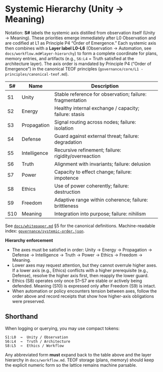 # Systemic Hierarchy (Unity → Meaning)

Notation: **S#** labels the systemic axis distilled from observation itself (Unity → Meaning).
These priorities emerge immediately after L0 Observation and are codified at L1 as
Principle P4 “Order of Emergence.” Each systemic axis then combines with a **Layer
label L0–L6** (Observation → Automation, see `docs/workflow.md#layer-hierarchy`) to
form a complete coordinate for plans, memory entries, and artifacts (e.g.,
`S6:L4` = Truth satisfied at the architecture layer).
The axis order is mandated by Principle P4 (“Order of Emergence”) in the
canonical TEOF principles (`governance/core/L1 - principles/canonical-teof.md`).

| S# | Name         | Description                                         |
|----|--------------|-----------------------------------------------------|
| S1 | Unity        | Stable reference for observation; failure: fragmentation |
| S2 | Energy       | Healthy internal exchange / capacity; failure: stasis |
| S3 | Propagation  | Signal routing across nodes; failure: isolation     |
| S4 | Defense      | Guard against external threat; failure: degradation |
| S5 | Intelligence | Recursive refinement; failure: rigidity/overreaction |
| S6 | Truth        | Alignment with invariants; failure: delusion        |
| S7 | Power        | Capacity to effect change; failure: impotence       |
| S8 | Ethics       | Use of power coherently; failure: destruction       |
| S9 | Freedom      | Adaptive range within coherence; failure: brittleness |
| S10| Meaning      | Integration into purpose; failure: nihilism        |

See [`docs/whitepaper.md`](../whitepaper.md) §5 for the canonical definitions.
Machine-readable index: [`governance/systemic-order.json`](../../governance/systemic-order.json).

**Hierarchy enforcement**

- The axes must be satisfied in order: Unity → Energy → Propagation → Defense → Intelligence → Truth → Power → Ethics → Freedom → Meaning.  
- Lower axes may request attention, but they cannot overrule higher axes. If a lower axis (e.g., Ethics) conflicts with a higher prerequisite (e.g., Defense), resolve the higher axis first, then reapply the lower guard.  
- Ethics (S8) operates only once S1–S7 are stable or actively being defended. Meaning (S10) is expressed only after Freedom (S9) is intact.  
- When automation or policy encounters tension between axes, follow the order above and record receipts that show how higher-axis obligations were preserved.

## Shorthand

When logging or querying, you may use compact tokens:

```
S1:L0  →  Unity / Observation
S6:L4  →  Truth / Architecture
S8:L5  →  Ethics / Workflow
```

Any abbreviated form **must** expand back to the table above and the layer
hierarchy in `docs/workflow.md`. TEOF storage (plans, memory) should keep the
explicit numeric form so the lattice remains machine parsable.
